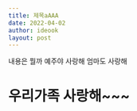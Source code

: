 ```yaml
---
title: 제목aAAA
date: 2022-04-02
author: ideook
layout: post
---
```


내용은 뭘까
예주야 사랑해
엄마도 사랑해

# 우리가족 사랑해~~~